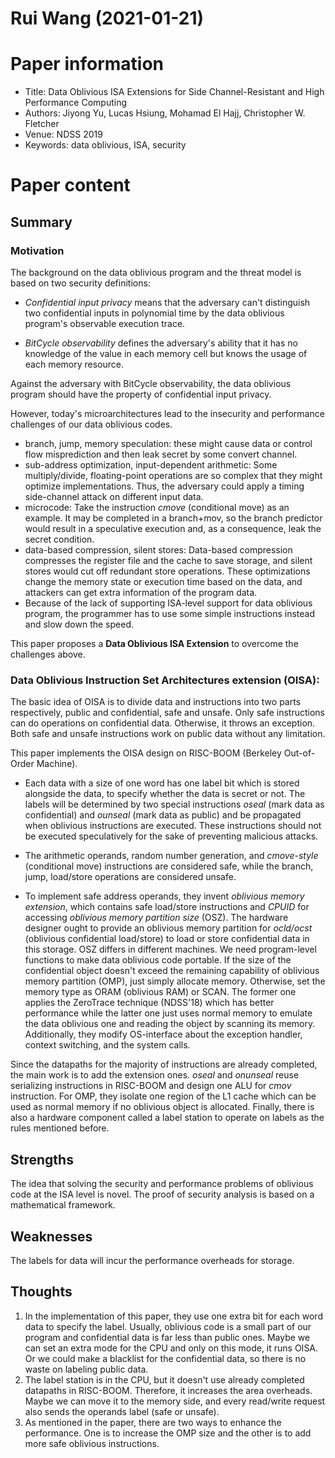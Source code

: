 # Rui Wang (2021-01-21)

# Paper information
- Title: Data Oblivious ISA Extensions for Side Channel-Resistant and High Performance Computing
- Authors: Jiyong Yu, Lucas Hsiung, Mohamad El Hajj, Christopher W. Fletcher
- Venue: NDSS 2019
- Keywords: data oblivious, ISA, security 

# Paper content

## Summary
### Motivation
The background on the data oblivious program and the threat model is based on two security definitions:

- *Confidential input privacy* means that the adversary can't distinguish two confidential inputs in polynomial time by the data oblivious program's observable execution trace.

- *BitCycle observability* defines the adversary's ability that it has no knowledge of the value in each memory cell but knows the usage of each memory resource.

Against the adversary with BitCycle observability, the data oblivious program should have the property of confidential input privacy.

However, today's microarchitectures lead to the insecurity and performance challenges of our data oblivious codes.

- branch, jump, memory speculation: these might cause data or control flow misprediction and then leak secret by some convert channel.
- sub-address optimization, input-dependent arithmetic: Some multiply/divide, floating-point operations are so complex that they might optimize implementations. Thus, the adversary could apply a timing side-channel attack on different input data.
- microcode: Take the instruction *cmove* (conditional move) as an example. It may be completed in a branch+mov, so the branch predictor would result in a speculative execution and, as a consequence, leak the secret condition.
- data-based compression, silent stores: Data-based compression compresses the register file and the cache to save storage, and silent stores would cut off redundant store operations. These optimizations change the memory state or execution time based on the data, and attackers can get extra information of the program data.
- Because of the lack of supporting ISA-level support for data oblivious program, the programmer has to use some simple instructions instead and slow down the speed.

This paper proposes a **Data Oblivious ISA Extension** to overcome the challenges above. 

### Data Oblivious Instruction Set Architectures extension (OISA):
The basic idea of OISA is to divide data and instructions into two parts respectively, public and confidential, safe and unsafe. Only safe instructions can do operations on confidential data. Otherwise, it throws an exception. Both safe and unsafe instructions work on public data without any limitation. 

This paper implements the OISA design on RISC-BOOM (Berkeley Out-of-Order Machine). 

* Each data with a size of one word has one label bit which is stored alongside the data, to specify whether the data is secret or not. The labels will be determined by two special instructions *oseal* (mark data as confidential) and *ounseal* (mark data as public) and be propagated when oblivious instructions are executed. These instructions should not be executed speculatively for the sake of preventing malicious attacks.

* The arithmetic operands, random number generation, and *cmove-style* (conditional move) instructions are considered safe, while the branch, jump, load/store operations are considered unsafe.
* To implement safe address operands, they invent *oblivious memory extension*, which contains safe load/store instructions and *CPUID* for accessing *oblivious memory partition size* (OSZ). The hardware designer ought to provide an oblivious memory partition for *ocld/ocst* (oblivious confidential load/store) to load or store confidential data in this storage. OSZ differs in different machines. We need program-level functions to make data oblivious code portable. If the size of the confidential object doesn't exceed the remaining capability of oblivious memory partition (OMP), just simply allocate memory. Otherwise, set the memory type as ORAM (oblivious RAM) or SCAN. The former one applies the ZeroTrace technique (NDSS'18) which has better performance while the latter one just uses normal memory to emulate the data oblivious one and reading the object by scanning its memory.  Additionally, they modify OS-interface about the exception handler, context switching, and the system calls.

Since the datapaths for the majority of instructions are already completed, the main work is to add the extension ones. *oseal* and *onunseal* reuse serializing instructions in RISC-BOOM and design one ALU for *cmov* instruction. For OMP, they isolate one region of the L1 cache which can be used as normal memory if no oblivious object is allocated. Finally, there is also a hardware component called a label station to operate on labels as the rules mentioned before.

## Strengths
The idea that solving the security and performance problems of oblivious code at the ISA level is novel.
 The proof of security analysis is based on a mathematical framework.

## Weaknesses
The labels for data will incur the performance overheads for storage.

## Thoughts
1. In the implementation of this paper, they use one extra bit for each word data to specify the label. Usually, oblivious code is a small part of our program and confidential data is far less than public ones. Maybe we can set an extra mode for the CPU and only on this mode, it runs OISA. Or we could make a blacklist for the confidential data, so there is no waste on labeling public data.
2.  The label station is in the CPU, but it doesn't use already completed datapaths in RISC-BOOM. Therefore, it increases the area overheads. Maybe we can move it to the memory side, and every read/write request also sends the operands label (safe or unsafe). 
3. As mentioned in the paper, there are two ways to enhance the performance. One is to increase the OMP size and the other is to add more safe oblivious instructions.
